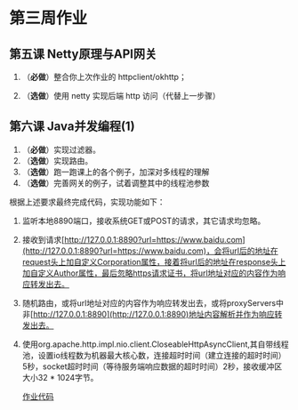# 第三周作业

## 第五课 Netty原理与API网关

1. （**必做**）整合你上次作业的 httpclient/okhttp；

2. （**选做**）使用 netty 实现后端 http 访问（代替上一步骤）

## 第六课 Java并发编程(1)

1. （**必做**）实现过滤器。
2. （**选做**）实现路由。
3. （**选做**）跑一跑课上的各个例子，加深对多线程的理解
4. （**选做**）完善网关的例子，试着调整其中的线程池参数

根据上述要求最终完成代码，实现功能如下：

1. 监听本地8890端口，接收系统GET或POST的请求，其它请求均忽略。

2. 接收到请求[http://127.0.0.1:8890?url=https://www.baidu.com](http://127.0.0.1:8890?url=https://www.baidu.com)，会将url后的地址在request头上加自定义Corporation属性，接着将url后的地址在response头上加自定义Author属性，最后忽略https请求证书，将url地址对应的内容作为响应转发出去。

3. 随机路由，或将url地址对应的内容作为响应转发出去，或将proxyServers中非[http://127.0.0.1:8890](http://127.0.0.1:8890)地址内容解析并作为响应转发出去。

4. 使用org.apache.http.impl.nio.client.CloseableHttpAsyncClient,其自带线程池，设置io线程数为机器最大核心数，连接超时时间（建立连接的超时时间）5秒，socket超时时间（等待服务端响应数据的超时时间）2秒，接收缓冲区大小32 * 1024字节。

   [作业代码](https://github.com/Movosoft/JAVA-01/tree/main/Week_03/netty-gateway)

